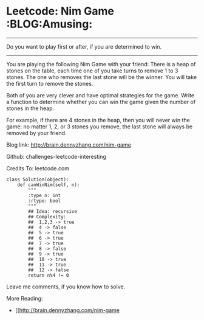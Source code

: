 # Leetcode: Nim Game     :BLOG:Amusing:


---

Do you want to play first or after, if you are determined to win.  

---

You are playing the following Nim Game with your friend: There is a heap of stones on the table, each time one of you take turns to remove 1 to 3 stones. The one who removes the last stone will be the winner. You will take the first turn to remove the stones.  

Both of you are very clever and have optimal strategies for the game. Write a function to determine whether you can win the game given the number of stones in the heap.  

For example, if there are 4 stones in the heap, then you will never win the game: no matter 1, 2, or 3 stones you remove, the last stone will always be removed by your friend.  

Blog link: <http://brain.dennyzhang.com/nim-game>  

Github: challenges-leetcode-interesting  

Credits To: leetcode.com  

    class Solution(object):
        def canWinNim(self, n):
            """
            :type n: int
            :rtype: bool
            """
            ## Idea: recursive
            ## Complexity:
            ##  1,2,3 -> true
            ##  4 -> false
            ##  5 -> true
            ##  6 -> true
            ##  7 -> true
            ##  8 -> false
            ##  9 -> true
            ##  10 -> true
            ##  11 -> true
            ##  12 -> false
            return n%4 != 0

Leave me comments, if you know how to solve.  

More Reading:  
-   [[<http://brain.dennyzhang.com/nim-game>